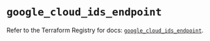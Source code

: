 # `google_cloud_ids_endpoint`

Refer to the Terraform Registry for docs: [`google_cloud_ids_endpoint`](https://registry.terraform.io/providers/hashicorp/google/6.29.0/docs/resources/cloud_ids_endpoint).
